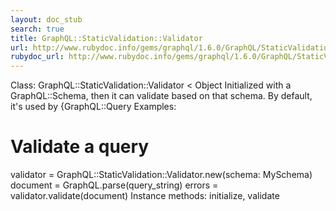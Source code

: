 ```yaml
---
layout: doc_stub
search: true
title: GraphQL::StaticValidation::Validator
url: http://www.rubydoc.info/gems/graphql/1.6.0/GraphQL/StaticValidation/Validator
rubydoc_url: http://www.rubydoc.info/gems/graphql/1.6.0/GraphQL/StaticValidation/Validator
---
```


Class: GraphQL::StaticValidation::Validator < Object
Initialized with a GraphQL::Schema, then it can validate based on
that schema. 
By default, it's used by {GraphQL::Query 
Examples:
# Validate a query
validator = GraphQL::StaticValidation::Validator.new(schema: MySchema)
document = GraphQL.parse(query_string)
errors = validator.validate(document)
Instance methods:
initialize, validate

